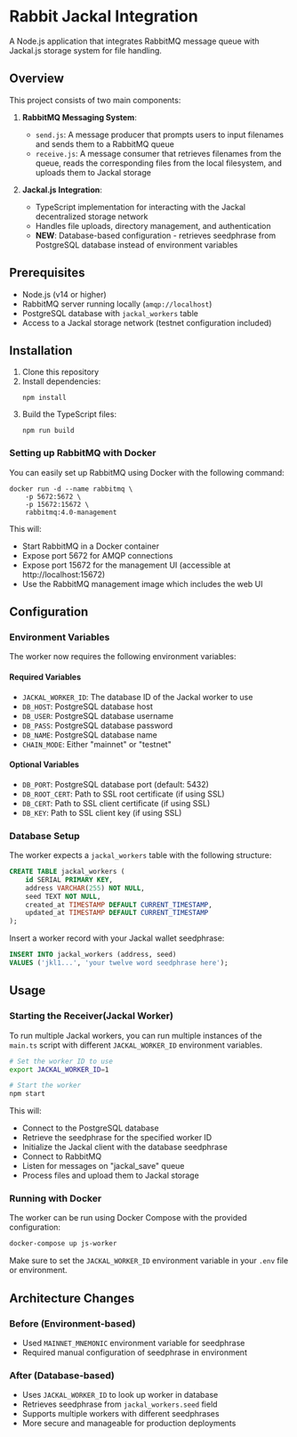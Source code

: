 # Rabbit Jackal Integration

A Node.js application that integrates RabbitMQ message queue with Jackal.js storage system for file handling.

## Overview

This project consists of two main components:

1. **RabbitMQ Messaging System**:

   - `send.js`: A message producer that prompts users to input filenames and sends them to a RabbitMQ queue
   - `receive.js`: A message consumer that retrieves filenames from the queue, reads the corresponding files from the local filesystem, and uploads them to Jackal storage

2. **Jackal.js Integration**:
   - TypeScript implementation for interacting with the Jackal decentralized storage network
   - Handles file uploads, directory management, and authentication
   - **NEW**: Database-based configuration - retrieves seedphrase from PostgreSQL database instead of environment variables

## Prerequisites

- Node.js (v14 or higher)
- RabbitMQ server running locally (`amqp://localhost`)
- PostgreSQL database with `jackal_workers` table
- Access to a Jackal storage network (testnet configuration included)

## Installation

1. Clone this repository
2. Install dependencies:
   ```
   npm install
   ```
3. Build the TypeScript files:
   ```
   npm run build
   ```

### Setting up RabbitMQ with Docker

You can easily set up RabbitMQ using Docker with the following command:

```
docker run -d --name rabbitmq \
    -p 5672:5672 \
    -p 15672:15672 \
    rabbitmq:4.0-management
```

This will:

- Start RabbitMQ in a Docker container
- Expose port 5672 for AMQP connections
- Expose port 15672 for the management UI (accessible at http://localhost:15672)
- Use the RabbitMQ management image which includes the web UI

## Configuration

### Environment Variables

The worker now requires the following environment variables:

#### Required Variables
- `JACKAL_WORKER_ID`: The database ID of the Jackal worker to use
- `DB_HOST`: PostgreSQL database host
- `DB_USER`: PostgreSQL database username
- `DB_PASS`: PostgreSQL database password
- `DB_NAME`: PostgreSQL database name
- `CHAIN_MODE`: Either "mainnet" or "testnet"

#### Optional Variables
- `DB_PORT`: PostgreSQL database port (default: 5432)
- `DB_ROOT_CERT`: Path to SSL root certificate (if using SSL)
- `DB_CERT`: Path to SSL client certificate (if using SSL)
- `DB_KEY`: Path to SSL client key (if using SSL)

### Database Setup

The worker expects a `jackal_workers` table with the following structure:

```sql
CREATE TABLE jackal_workers (
    id SERIAL PRIMARY KEY,
    address VARCHAR(255) NOT NULL,
    seed TEXT NOT NULL,
    created_at TIMESTAMP DEFAULT CURRENT_TIMESTAMP,
    updated_at TIMESTAMP DEFAULT CURRENT_TIMESTAMP
);
```

Insert a worker record with your Jackal wallet seedphrase:

```sql
INSERT INTO jackal_workers (address, seed) 
VALUES ('jkl1...', 'your twelve word seedphrase here');
```

## Usage

### Starting the Receiver(Jackal Worker)

To run multiple Jackal workers, you can run multiple instances of the `main.ts` script with different `JACKAL_WORKER_ID` environment variables.

```bash
# Set the worker ID to use
export JACKAL_WORKER_ID=1

# Start the worker
npm start
```

This will:

- Connect to the PostgreSQL database
- Retrieve the seedphrase for the specified worker ID
- Initialize the Jackal client with the database seedphrase
- Connect to RabbitMQ
- Listen for messages on "jackal_save" queue
- Process files and upload them to Jackal storage

### Running with Docker

The worker can be run using Docker Compose with the provided configuration:

```bash
docker-compose up js-worker
```

Make sure to set the `JACKAL_WORKER_ID` environment variable in your `.env` file or environment.

## Architecture Changes

### Before (Environment-based)
- Used `MAINNET_MNEMONIC` environment variable for seedphrase
- Required manual configuration of seedphrase in environment

### After (Database-based)
- Uses `JACKAL_WORKER_ID` to look up worker in database
- Retrieves seedphrase from `jackal_workers.seed` field
- Supports multiple workers with different seedphrases
- More secure and manageable for production deployments
